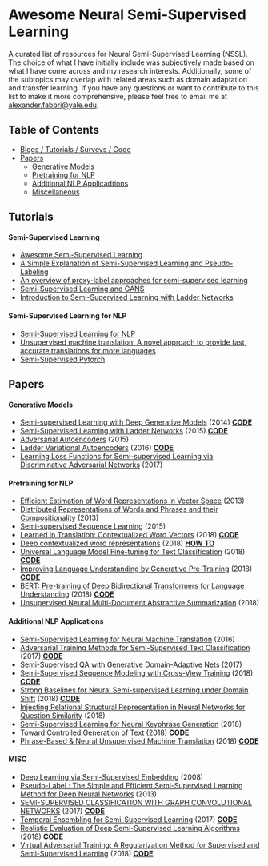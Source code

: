 # Awesome Neural Semi-Supervised Learning

A curated list of resources for Neural Semi-Supervised Learning (NSSL). The choice of what I have initially include was subjectively made based on what I have come across and my research interests. Additionally, some of the subtopics may overlap with related areas such as domain adaptation and transfer learning. If you have any questions or want to contribute to this list to make it more comprehensive, please feel free to email me at alexander.fabbri@yale.edu. 

## Table of Contents

- [Blogs / Tutorials / Surveys / Code](#tutorials)
- [Papers](#papers)
  - [Generative Models](#generative-models)
  - [Pretraining for NLP](#pretraining-for-nlp)
  - [Additional NLP Applicadtions](#additional-nlp-applications)
  - [Miscellaneous](#miscellaneous)

## Tutorials
#### Semi-Supervised Learning
* [Awesome Semi-Supervised Learning](https://github.com/jason718/awesome-self-supervised-learning)
* [A Simple Explanation of Semi-Supervised Learning and Pseudo-Labeling](https://towardsdatascience.com/simple-explanation-of-semi-supervised-learning-and-pseudo-labeling-c2218e8c769b)
* [An overview of proxy-label approaches for semi-supervised learning](http://ruder.io/semi-supervised/)
* [Semi-Supervised Learning and GANS](https://towardsdatascience.com/semi-supervised-learning-and-gans-f23bbf4ac683)
* [Introduction to Semi-Supervised Learning with Ladder Networks](http://rinuboney.github.io/2016/01/19/ladder-network.html)
#### Semi-Supervised Learning for NLP
* [Semi-Supervised Learning for NLP](https://web.stanford.edu/class/cs224n/lectures/lecture17.pdf)
* [Unsupervised machine translation: A novel approach to provide fast, accurate translations for more languages](https://code.fb.com/ai-research/unsupervised-machine-translation-a-novel-approach-to-provide-fast-accurate-translations-for-more-languages/)
* [Semi-Supervised Pytorch](https://github.com/wohlert/semi-supervised-pytorch)
## Papers
#### Generative Models
* [Semi-supervised Learning with Deep Generative Models](https://arxiv.org/pdf/1406.5298.pdf) (2014) **[CODE](https://github.com/wohlert/semi-supervised-pytorch)**
* [Semi-Supervised Learning with Ladder Networks](https://arxiv.org/pdf/1507.02672.pdf) (2015) **[CODE](https://github.com/CuriousAI/ladder)**
* [Adversarial Autoencoders](https://arxiv.org/pdf/1511.05644.pdf) (2015)
* [Ladder Variational Autoencoders](http://papers.nips.cc/paper/6275-ladder-variational-autoencoders)  (2016) **[CODE](https://github.com/casperkaae/LVAE)**
* [Learning Loss Functions for Semi-supervised Learning via Discriminative Adversarial Networks](https://lld-workshop.github.io/papers/LLD_2017_paper_38.pdf) (2017)



#### Pretraining for NLP
* [Efficient Estimation of Word Representations in Vector Space](https://arxiv.org/pdf/1301.3781.pdf) (2013)
* [Distributed Representations of Words and Phrases and their Compositionality](https://arxiv.org/pdf/1310.4546.pdf) (2013)
* [Semi-supervised Sequence Learning](https://arxiv.org/pdf/1511.01432.pdf) (2015)
* [Learned in Translation: Contextualized Word Vectors](https://arxiv.org/pdf/1708.00107.pdf) (2018)  **[CODE](https://github.com/salesforce/cove)**
* [Deep contextualized word representations](https://arxiv.org/pdf/1802.05365.pdf) (2018) **[HOW TO](https://github.com/allenai/allennlp/blob/master/tutorials/how_to/elmo.md)**
* [Universal Language Model Fine-tuning for Text Classification](https://arxiv.org/pdf/1801.06146.pdf) (2018) **[CODE](https://github.com/fastai/fastai/tree/master/courses/dl2/imdb_scripts)**
* [Improving Language Understanding by Generative Pre-Training](https://s3-us-west-2.amazonaws.com/openai-assets/research-covers/language-unsupervised/language_understanding_paper.pdf) (2018) **[CODE](https://github.com/openai/finetune-transformer-lm)**
* [BERT: Pre-training of Deep Bidirectional Transformers for Language Understanding](https://arxiv.org/pdf/1810.04805.pdf) (2018) **[CODE](https://github.com/google-research/bert)**
* [Unsupervised Neural Multi-Document Abstractive Summarization](https://arxiv.org/pdf/1810.05739.pdf) (2018)

#### Additional NLP Applications
* [Semi-Supervised Learning for Neural Machine Translation](https://arxiv.org/pdf/1606.04596.pdf) (2016)
* [Adversarial Training Methods for Semi-Supervised Text Classification](https://arxiv.org/pdf/1605.07725.pdf) (2017) **[CODE](https://github.com/tensorflow/models/tree/master/research/adversarial_text)**
* [Semi-Supervised QA with Generative Domain-Adaptive Nets](https://arxiv.org/pdf/1702.02206.pdf) (2017)
* [Semi-Supervised Sequence Modeling with Cross-View Training](https://arxiv.org/pdf/1809.08370.pdf) (2018) **[CODE](https://github.com/tensorflow/models/tree/master/research/cvt_text)**
* [Strong Baselines for Neural Semi-supervised Learning under Domain Shift](https://arxiv.org/pdf/1804.09530.pdf) (2018) **[CODE](https://github.com/bplank/semi-supervised-baselines)**
* [Injecting Relational Structural Representation in Neural Networks for Question Similarity](https://arxiv.org/pdf/1806.08009.pdf)  (2018)
* [Semi-Supervised Learning for Neural Keyphrase Generation](https://arxiv.org/pdf/1808.06773.pdf) (2018)
* [Toward Controlled Generation of Text](https://arxiv.org/pdf/1703.00955.pdf) (2018) **[CODE](https://github.com/asyml/texar/tree/master/examples/text_style_transfer)**
* [Phrase-Based & Neural Unsupervised Machine Translation](https://arxiv.org/pdf/1804.07755.pdf) (2018) **[CODE](https://github.com/facebookresearch/UnsupervisedMT)**

#### MISC
* [Deep Learning via Semi-Supervised Embedding](http://www.thespermwhale.com/jaseweston/papers/deep_embed.pdf) (2008)
* [Pseudo-Label : The Simple and Efficient Semi-Supervised Learning Method for Deep Neural Networks](http://deeplearning.net/wp-content/uploads/2013/03/pseudo_label_final.pdf) (2013)
* [SEMI-SUPERVISED CLASSIFICATION WITH GRAPH CONVOLUTIONAL NETWORKS](https://arxiv.org/pdf/1609.02907.pdf) (2017) **[CODE](https://github.com/tkipf/gcn)**
* [Temporal Ensembling for Semi-Supervised Learning](https://arxiv.org/pdf/1610.02242.pdf) (2017)  **[CODE](https://github.com/smlaine2/tempens)**
* [Realistic Evaluation of Deep Semi-Supervised Learning Algorithms](https://arxiv.org/pdf/1804.09170.pdf)  (2018)  **[CODE](https://github.com/brain-research/realistic-ssl-evaluation)**
* [Virtual Adversarial Training: A Regularization Method for Supervised and Semi-Supervised Learning](https://arxiv.org/pdf/1704.03976.pdf) (2018) **[CODE](https://github.com/takerum/vat_tf)**

